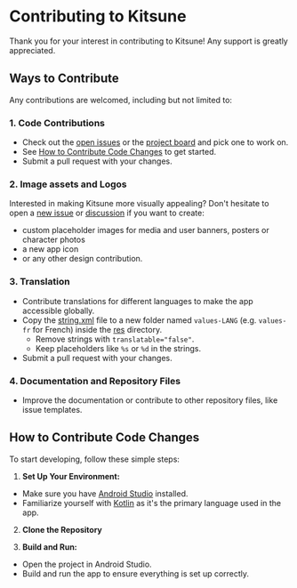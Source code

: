 # Contributing to Kitsune
Thank you for your interest in contributing to Kitsune! Any support is greatly appreciated.

## Ways to Contribute
Any contributions are welcomed, including but not limited to:

### 1. Code Contributions
  - Check out the [open issues](https://github.com/Drumber/Kitsune/issues) or the [project board](https://github.com/users/Drumber/projects/2) and pick one to work on.
  - See [How to Contribute Code Changes](#how-to-contribute-code-changes) to get started.
  - Submit a pull request with your changes.

### 2. Image assets and Logos
Interested in making Kitsune more visually appealing?
Don't hesitate to open a [new issue](https://github.com/Drumber/Kitsune/issues/new/choose) or [discussion](https://github.com/Drumber/Kitsune/discussions/new/choose) if you want to create:
  - custom placeholder images for media and user banners, posters or character photos
  - a new app icon
  - or any other design contribution.

### 3. Translation
  - Contribute translations for different languages to make the app accessible globally.
  - Copy the [string.xml](app/src/main/res/values/strings.xml) file to a new folder named `values-LANG` (e.g. `values-fr` for French) inside the [res](app/src/main/res) directory.
    - Remove strings with `translatable="false"`.
    - Keep placeholders like `%s` or `%d` in the strings.
  - Submit a pull request with your changes.

### 4. Documentation and Repository Files
  - Improve the documentation or contribute to other repository files, like issue templates.

## How to Contribute Code Changes
To start developing, follow these simple steps:

1. **Set Up Your Environment:**
  - Make sure you have [Android Studio](https://developer.android.com/studio) installed.
  - Familiarize yourself with [Kotlin](https://kotlinlang.org/) as it's the primary language used in the app.

2. **Clone the Repository**

3. **Build and Run:**
  - Open the project in Android Studio.
  - Build and run the app to ensure everything is set up correctly.
